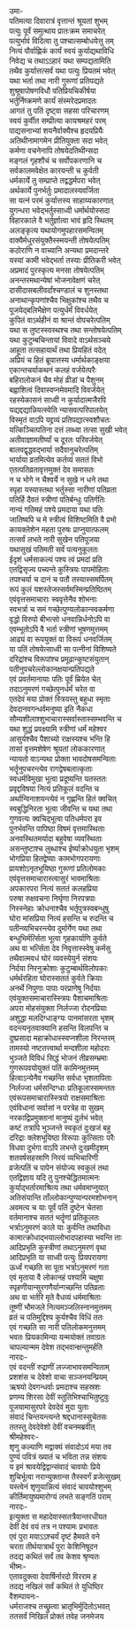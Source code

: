 उमा-  
पतिमत्या दिवारात्रं वृत्तान्तं श्रूयतां शुभम्  
पत्युः पूर्वं समुत्थाय प्रातःक्रम समाचरेत्  
पत्युर्भावं विदित्वा तु पश्चात्सम्बोधयेत्तु तम्  
नित्यं पौर्वाह्णिकं कार्यं स्वयं कुर्याद्यथाविधि  
निवेद्य च तथाऽऽहारं यथा सम्पद्यतामिति  
तथैव कुर्यात्तत्सर्वं यथा पत्युः प्रियतमं भवेत्  
यथा भर्ता तथा नारी गुरूणां प्रतिपद्यते  
शुश्रूषापोषणविधौ पतिप्रियचिकीर्षया  
भर्तुर्निष्क्रमणे कार्यं संस्मरेदप्रमादतः  
आगतं तु पतिं दृष्ट्वा सहसा परिचारणम्  
स्वयं कुर्वीत सम्प्रीत्या कायश्रमहरं परम्  
पाद्यसनाभ्यां शयनैर्वाक्यैश्च हृदयप्रियैः  
अतिथीनामागमेन प्रीतियुक्ता सदा भवेत्  
कर्मणा वचनेनापि तोषयेदतिथीन्सदा  
मङ्गलं गृहशौचं च सर्वोपकरणानि च  
सर्वकालमवेक्षेत कारयन्ती च कुर्वती  
धर्मकार्ये तु सम्प्राप्ते तद्वद्धर्मपरा भवेत्  
अर्थकार्ये पुनर्भर्तुः प्रमादालस्यवर्जिता  
सा यत्नं परमं कुर्यात्तस्य साहाय्यकारणात्  
युगन्धरा भवेद्भर्तुस्साध्वी धर्मार्थयोस्सदा  
विहारकाले वै भर्तुर्ज्ञात्वा भावं हृदि स्थितम्  
अलङ्कृत्य यथायोगमुपहारसमन्वितम्  
वाक्यैर्मधुरसंयुक्तैस्स्मयन्ती तोषयेत्पतिम्  
कठोराणि न वाच्यानि अन्यथा प्रमदान्तरे  
यस्यां कामी भवेद्भर्ता तस्याः प्रीतिकरी भवेत्  
अप्रमादं पुरस्कृत्य मनसा तोषयेत्पतिम्  
अनन्तरमथान्येषां भोजनावेक्षणं चरेत्  
दासीदासबलीवर्दांश्चण्डालं च शुनस्तथा  
अनाथान्कृपणांश्चैव भिक्षुकांश्च तथैव च  
पूजयेद्बलिभैक्षेण पत्युर्धर्मं विवर्धयेत्  
कुपितं वाऽर्थहीनं वा श्रान्तं वोपचरेत्पतिम्  
यथा स तुष्टस्स्वस्थश्च तथा सन्तोषयेत्पतिम्  
यथा कुटुम्बचिन्तायां विवादे वाऽर्थसञ्चये  
आहूता तत्सहायार्थं तथा प्रियहितं वदेत्  
अप्रियं च हितं ब्रूयात्तस्य धर्मार्थकाङ्क्षया  
एकान्तचर्याकथनं कलहं वर्जयेत्परैः  
बहिरालोकनं चैव मोहं व्रीडां च पैशुनम्  
बह्वाशित्वं दिवास्वप्नमेवमादि विवर्जयेत्  
रहस्येकासनं साध्वी न कुर्यादात्मजैरपि  
यद्यद्दद्यान्नियत्स्वेति न्यासवत्परिपालयेत्  
विस्मृतं वाऽपि यद्द्रव्यं प्रतिपद्यात्स्वशौचतः  
यत्किञ्चित्पतिना दत्तं लब्ध्वा तत्सा सुखी भवेत्  
अतीवाज्ञामतीर्ष्यां च दूरतः परिवर्जयेत्  
बालवद्वृद्धवद्भार्या सदैवानुचरेत्पतिम्  
भार्याया व्रतमित्येव कर्तव्यं सततं विभो  
एतत्पतिव्रतावृत्तमुक्तं देव समासतः  
न च भोगे न चैश्वर्ये न सुखे न धने तथा  
स्पृहा यस्यास्तथा भर्तुस्सा नारीणां पतिव्रता  
पतिर्हि दैवतं स्त्रीणां पतिर्बन्धुः पतिर्गतिः  
नान्यं गतिमहं पश्ये प्रमदाया यथा पतिः  
जातिष्वपि च मे स्त्रीत्वं विशिष्टमिति वै प्रभो  
कायक्लेशेन महता पुरुषः प्राप्नुयात्फलम्  
तत्सर्वं लभते नारी सुखेन पतिपूजया  
यथासुखं पतिमती सर्वं पत्यनुकूलतः  
ईदृशं धर्मसाकल्यं पश्य त्वं प्रमदां प्रति  
एतद्विसृज्य पच्यन्ते कुस्त्रियः पापमोहिताः  
तपश्चर्या च दानं च पतौ तस्यास्समर्पितम्  
रूपं कुलं यशस्तेजस्सर्वमस्मिन्प्रतिष्ठितम्  
एवंवृत्तसमाचाराः स्ववृत्तेनैव शोभनाः  
स्वभर्त्रा च समं गच्छेत्पुण्यलोकान्स्वकर्मणा  
वृद्धो विरुपो बीभत्सो धनवान्निर्धनोऽपि वा  
एवम्भूतोऽपि वै भर्ता स्त्रीणां भूषणमुत्तमम्  
आढ्यं वा रूपयुक्तं वा विरूपं धनवर्जितम्  
या पतिं तोषयेत्साध्वी सा पत्नीनां विशिष्यते  
दरिद्रांश्च विरूपांश्च प्रमूढान्कुष्टसंयुतान्  
पतीनुपचरेल्लोकानक्षयान्प्रतिपद्यते  
एवं प्रवर्तमानायाः पतिः पूर्वं म्रियेत चेत्  
तदाऽनुमरणं गच्छेत्पुनर्धर्मं चरेत वा  
एतदेवं मया प्रोक्तं स्त्रियस्तु बहुधा स्मृताः  
देवदानवगन्धर्वमनुष्या इति नैकधा  
सौम्यशीलाश्शुभाचारास्सर्वास्तास्सम्भवन्ति च  
यथा शुद्धं प्रवक्ष्यामि स्त्रीणां धर्मं महेश्वर  
आसुर्यश्चैव पैशाच्यो राक्षस्यश्च भन्ति हि  
तासां वृत्तमशेषेण श्रूयतां लोककारणात्  
न्यायतो वाऽन्यथा प्रोक्ता भावदोषसमन्विताः  
भर्तॄनुपचरन्त्येव रागद्वेषबलात्कृताः  
स्वधर्मविमुखा भूत्वा प्रदूष्यन्ति यतस्ततः  
प्रवृद्दविषया नित्यं प्रतिकूलं वदन्ति च  
अर्थान्विनाशयन्त्येवं न गृह्णन्ति हितं क्वचित्  
स्वबुद्धिनिरता भूत्वा जीवन्ति च यथा तथा  
गुणवत्यः क्वचिद्भूत्वा पतिधर्मपरा इव  
पुनर्भवन्ति पापिष्ठा विषमं वृत्तमास्थिताः  
अनवस्थितमर्यादा बहुवेषा व्यवस्थिताः  
असन्तुष्टाश्च लुब्धाश्च ईर्ष्याक्रोधयुता भृशम्  
भोगप्रिया हितद्वेष्याः कामभोगपरायणाः  
प्रायशोऽनृतभूयिष्ठा गुरूणां प्रतिलोमकाः  
एवंवृत्तसमाचारास्त्वासुरं भावमाश्रिताः  
अपकारपरा नित्यं सततं कलहप्रिया  
परुषा रुक्षवचना निर्घृणा निरपत्रपाः  
निस्स्नेहाः क्रोधनाश्चैव भर्तृपुत्रस्वबन्धुषु  
घोरा मांसप्रिया नित्यं हसन्ति च रुदन्ति च  
पतीन्व्यभिचरन्त्येव दुर्मार्गेण यथा तथा  
बन्धुभिर्मर्त्सिता भूत्वा गृहकार्याणि कुर्वते  
अथ वा भर्त्सिता देव निवृत्तास्स्वेषु कर्मसु  
तथैवात्मवधं घोरं व्यवस्येयुर्न संशयः  
निर्दया निरनुक्रोशाः कुटुम्बार्थविलोपकाः  
धर्मर्थरहिता घोरास्सततं कुर्वते क्रियाः  
अनर्थे निपुणाः पापाः परप्राणेषु निर्दयाः  
एवंयुक्तसमाचारास्स्त्रियः पैशाचमाश्रिताः  
अपरा मोहसंयुक्ता निर्लज्जा रोदनप्रियाः  
अशुद्धा मलदिग्धाङ्ग्यः पानमांसरता भृशम्  
वदन्त्यनृतवाक्यानि हसन्ति विलपन्ति च  
दुष्प्रसादा महाक्रोधास्स्वप्नशीला निरन्तरम्  
तामस्यो नष्टतत्त्वार्था मन्दशीला महोदराः  
भुञ्जते विविधं सिद्धं भोजनं तीव्रसम्भ्रमाः  
गुणरूपवयोयुक्तं पतिं कामिनमुत्तमम्  
हित्वाऽन्येनैव गच्छन्ति सर्वधा भृशतापिताः  
निर्लज्जा धर्मसन्दिग्धाः प्रतिकूलास्समन्ततः  
एवंरूपसमाचारास्स्त्रियो राक्षसमाश्रिताः  
एवंविधानां सर्वासां न परत्रेह वा सुखम्  
नरकाद्विप्रमुक्तानां मानुष्यं दुर्लभं भवेत्  
कष्टं तत्रापि भुञ्जन्ते स्वकृतं दुःखजं बहु  
दरिद्राः क्लेशभूयिष्ठा विरूपाः कुत्सिताः परैः  
विधवा दुर्भगा वाऽपि लभन्ते दुःखमीदृशम्  
शतवर्षसहस्राणि निरयं व्यभिचारिणी  
व्रजेत्पतिं च पापेन संयोज्य स्वकुलं तथा  
एतद्विज्ञाय यदि तु पुनश्चेद्धितमात्मनः  
कुर्याद्भर्तारमाश्रित्य तथा धर्मवमाप्नुयात्  
अतिसंयान्ति ताँल्लोकान्पुण्यान्परमशोभनान्  
अवमत्य च याः पूर्वं पतिं दुष्टेन चेतसा  
वर्तमानाश्च सततं भर्तॄणां प्रतिकूलतः  
भर्त्राऽनुमरणं काले याः कुर्वन्ति तथाविधाः  
कामात्क्रोधाद्भयाल्लोभादपहास्या भवन्ति ताः  
आदिप्रभृति कुस्त्रीणां तथाऽनुमरणं वृथा  
आदिप्रभृति या साध्वी पत्युः प्रियपरायणा  
ऊर्ध्वं गच्छति सा पूता भर्त्राऽनुमरणं गता  
एवं मृताया वै लोकानहं पश्यामि चक्षुषा  
स्पृहणीयान्सुरगणैर्यान्गच्छन्ति पतिव्रताः  
अथ वा भर्तरि मृते वैधव्यं धर्ममाश्रिताः  
तूष्णीं भौमजले नित्यमञ्जलिस्नानमुत्तमम्  
व्रतं च पतिमुद्दिश्य कुर्यश्चैव विधिं ततः  
एवं गच्छति सा नारी पतिलोकमनुत्तमम्  
भवतः प्रियकामिन्या यन्मयोक्तं तवाग्रतः  
चापल्यान्मम देवेश तद्भवान्क्षन्तुमर्हति  
नारदः-  
एवं वदन्तीं रुद्राणीं लज्जाभावसमन्विताम्  
प्रशशंस च देवेशो वाचा सञ्जनयन्प्रियम्  
ऋषयो देवगन्धर्वाः प्रमदाश्च सहस्रशः  
प्रणम्य शिरसा देवीं स्तुतिभिश्चाभितुष्टुवुः  
पूजयामासुरपरे देवदेवं मुदा युताः  
संवादं चिन्तयन्त्यन्ते श्रद्दधानास्सुचेतसः  
ततस्तु देवदेवेशो देवीं वचनमब्रवीत्  
श्रीमहेश्वरः-  
शृणु कल्याणि मद्वाक्यं संवादोऽयं मया तव  
पुण्यं पवित्रं ख्यातं च भविता तन्न संशयः  
य इमं श्रावयेद्विद्वान्संवादं चावयोः प्रिये  
शुचिर्भूत्वा नरान्युक्तान्स तैस्स्वर्गं व्रजेत्सुखम्  
यस्त्वेनं शृणुयान्नित्यं संवादं चावयोश्शुभम्  
कीर्तिमायुष्यमारोग्यं लभते सङ्गतिं पराम्   
नारदः-  
इत्युक्ता स महादेवास्सतत्रैवान्तरधीयत  
देवीं देवं वयं तत्र न पश्यामः प्रभावतः  
एवं पुरा मयाऽऽश्चर्यं दृष्टं हैमवते वने  
चरता तीर्थयात्रार्थं पुरा केशिनिषूदन  
तदद्य कथितं सर्वं तव केशव श्रृण्वतः  
भीष्मः-  
एतावदुक्त्वा देवार्षिर्नारदो विरराम ह   
तदद्य नखिलं सर्वं कथितं ते युधिष्ठिर  
वैशम्पायनः-  
धर्मराजश्च तच्छ्रुत्वा भ्रातृभिर्मुदितोऽभवत्  
ततसर्वं निखिलं प्रोक्तं तवेह जनमेजय  
